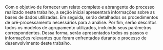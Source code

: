 Com o objetivo de fornecer um relato completo e abrangente do processo realizado neste trabalho, a seção inicial apresentará informações sobre as bases de dados utilizadas. Em seguida, serão detalhados os procedimentos de pré-processamento necessários para a análise. Por fim, serão descritos todos os modelos de agrupamento utilizados, incluindo seus parâmetros correspondentes. Dessa forma, serão apresentados todos os passos e informações relevantes que foram enfrentados durante o processo de desenvolvimento deste trabalho.